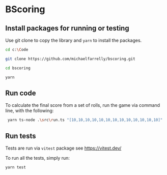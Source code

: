 # BScoring

## Install packages for running or testing

Use git clone to copy the library and `yarn` to install the packages.

```sh
cd c:\Code

git clone https://github.com/michaelfarrelly/bscoring.git

cd bscoring

yarn
```

## Run code

To calculate the final score from a set of rolls, run the game via command line, with the following:

```sh
 yarn ts-node .\src\run.ts "[10,10,10,10,10,10,10,10,10,10,10,10,10]"
```

## Run tests

Tests are run via `vitest` package see <https://vitest.dev/>

To run all the tests, simply run:

```sh
yarn test
```
